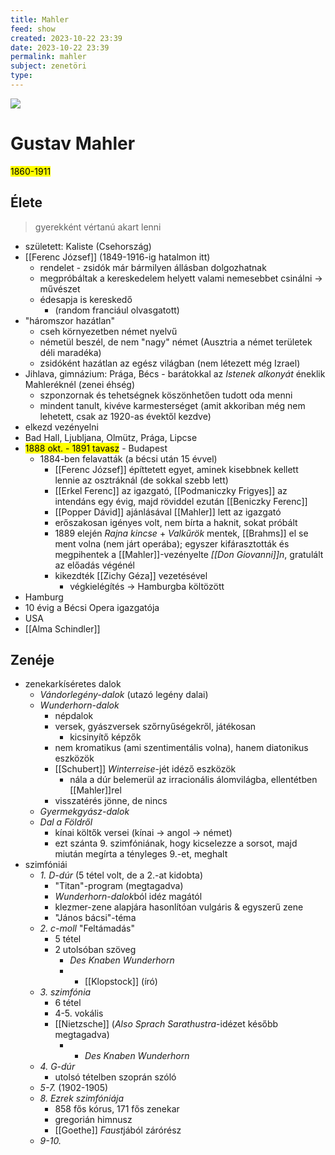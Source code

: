 ```yaml
---
title: Mahler
feed: show
created: 2023-10-22 23:39
date: 2023-10-22 23:39
permalink: mahler
subject: zenetöri
type: 
---
```

![](https://images.universal-music.de/img/assets/278/278414/992/720/gustav-mahler-c-dg.jpg)

# Gustav Mahler
<mark>1860-1911</mark>

## Élete
> gyerekként vértanú akart lenni

- született: Kaliste (Csehország)
- [[Ferenc József]] (1849-1916-ig hatalmon itt)
	- rendelet - zsidók már bármilyen állásban dolgozhatnak
	- megpróbáltak a kereskedelem helyett valami nemesebbet csinálni -> művészet
	- édesapja is kereskedő
		- (random franciául olvasgatott)
- "háromszor hazátlan"
	- cseh környezetben német nyelvű
	- németül beszél, de nem "nagy" német (Ausztria a német területek déli maradéka)
	- zsidóként hazátlan az egész világban (nem létezett még Izrael)
- Jihlava, gimnázium: Prága, Bécs - barátokkal az *Istenek alkonyát* éneklik Mahleréknél (zenei éhség)
	- szponzornak és tehetségnek köszönhetően tudott oda menni
	- mindent tanult, kivéve karmesterséget (amit akkoriban még nem lehetett, csak az 1920-as évektől kezdve)
- elkezd vezényelni
- Bad Hall, Ljubljana, Olmütz, Prága, Lipcse
- <mark>1888 okt. - 1891 tavasz</mark> - Budapest
	- 1884-ben felavatták (a bécsi után 15 évvel)
		- [[Ferenc József]] építtetett egyet, aminek kisebbnek kellett lennie az osztráknál (de sokkal szebb lett)
		- [[Erkel Ferenc]] az igazgató, [[Podmaniczky Frigyes]] az intendáns egy évig, majd röviddel ezután [[Beniczky Ferenc]]
		- [[Popper Dávid]] ajánlásával [[Mahler]] lett az igazgató
		- erőszakosan igényes volt, nem bírta a haknit, sokat próbált
		- 1889 elején *Rajna kincse* + *Valkűrök* mentek, [[Brahms]] el se ment volna (nem járt operába); egyszer kifárasztották és megpihentek a [[Mahler]]-vezényelte *[[Don Giovanni]]n*, gratulált az előadás végénél
		- kikezdték [[Zichy Géza]] vezetésével
			- végkielégítés -> Hamburgba költözött
- Hamburg
- 10 évig a Bécsi Opera igazgatója
- USA
- [[Alma Schindler]]

## Zenéje
- zenekarkíséretes dalok
	- *Vándorlegény-dalok* (utazó legény dalai)
	- *Wunderhorn-dalok*
		- népdalok
		- versek, gyászversek szőrnyűségekről, játékosan
			- kicsinyítő képzők
		- nem kromatikus (ami szentimentális volna), hanem diatonikus eszközök
		- [[Schubert]] *Winterreise*-jét idéző eszközök
			- nála a dúr belemerül az irracionális álomvilágba, ellentétben [[Mahler]]rel
		- visszatérés jönne, de nincs
	- *Gyermekgyász-dalok*
	- *Dal a Földről*
		- kínai költők versei (kínai -> angol -> német)
		- ezt szánta 9. szimfóniának, hogy kicselezze a sorsot, majd miután megírta a tényleges 9.-et, meghalt
- szimfóniái
	- *1. D-dúr* (5 tétel volt, de a 2.-at kidobta)
		- "Titan"-program (megtagadva)
		- *Wunderhorn-dalok*ból idéz magától
		- klezmer-zene alapjára hasonlítóan vulgáris & egyszerű zene
		- "János bácsi"-téma
	- *2. c-moll* "Feltámadás"
		- 5 tétel
		- 2 utolsóban szöveg
			- *Des Knaben Wunderhorn*
			- + [[Klopstock]] (író)
	- *3. szimfónia*
		- 6 tétel
		- 4-5. vokális
		- [[Nietzsche]] (*Also Sprach Sarathustra*-idézet később megtagadva)
			- + *Des Knaben Wunderhorn*
	- *4. G-dúr*
		- utolsó tételben szoprán szóló
	- *5-7.* (1902-1905)
	- *8. Ezrek szimfóniája*
		- 858 fős kórus, 171 fős zenekar
		- gregorián himnusz
		- [[Goethe]] *Faust*jából zárórész
	- *9-10.*